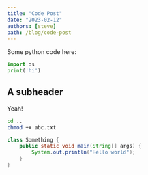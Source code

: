 ```yaml
---
title: "Code Post"
date: "2023-02-12"
authors: [steve]
path: /blog/code-post
---
```


Some python code here:

<!-- truncate -->

```python
import os
print('hi')
```

## A subheader

Yeah!

```bash
cd ..
chmod +x abc.txt
```

```java
class Something {
    public static void main(String[] args) {
        System.out.println("Hello world");
    }
}
```
